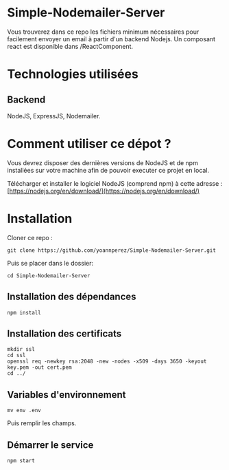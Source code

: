 # Simple-Nodemailer-Server


Vous trouverez dans ce repo les fichiers minimum nécessaires pour facilement envoyer un email à partir d'un backend Nodejs. Un composant react est disponible dans /ReactComponent.

# Technologies utilisées
## Backend
NodeJS, ExpressJS, Nodemailer.

# Comment utiliser ce dépot ?

Vous devrez disposer des dernières versions de NodeJS et de npm installées sur votre machine afin de pouvoir executer ce projet en local.

Télécharger et installer le logiciel NodeJS (comprend npm) à cette adresse :
[https://nodejs.org/en/download/](https://nodejs.org/en/download/)

# Installation

Cloner ce repo :
```
git clone https://github.com/yoannperez/Simple-Nodemailer-Server.git
```

Puis se placer dans le dossier:
```
cd Simple-Nodemailer-Server
```


## Installation des dépendances

```
npm install
```
## Installation des certificats

```
mkdir ssl
cd ssl
openssl req -newkey rsa:2048 -new -nodes -x509 -days 3650 -keyout key.pem -out cert.pem
cd ../
```

## Variables d'environnement
```
mv env .env
```
Puis remplir les champs.

## Démarrer le service

```
npm start
```

